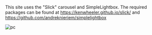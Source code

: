 This site uses the "Slick" carousel and SimpleLightbox. The required packages can be found at https://kenwheeler.github.io/slick/ and https://github.com/andreknieriem/simplelightbox

![pc](https://user-images.githubusercontent.com/56236726/95625156-eadb2000-0a2c-11eb-8667-33b20338dbe9.jpg)
